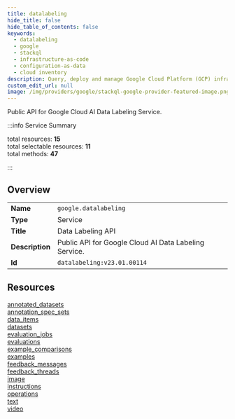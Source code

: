 ```yaml
---
title: datalabeling
hide_title: false
hide_table_of_contents: false
keywords:
  - datalabeling
  - google
  - stackql
  - infrastructure-as-code
  - configuration-as-data
  - cloud inventory
description: Query, deploy and manage Google Cloud Platform (GCP) infrastructure and resources using SQL
custom_edit_url: null
image: /img/providers/google/stackql-google-provider-featured-image.png
---
```

Public API for Google Cloud AI Data Labeling Service.  
    
:::info Service Summary

<div class="row">
<div class="providerDocColumn">
<span>total resources:&nbsp;<b>15</b></span><br />
<span>total selectable resources:&nbsp;<b>11</b></span><br />
<span>total methods:&nbsp;<b>47</b></span><br />
</div>
</div>

:::

## Overview
<table><tbody>
<tr><td><b>Name</b></td><td><code>google.datalabeling</code></td></tr>
<tr><td><b>Type</b></td><td>Service</td></tr>
<tr><td><b>Title</b></td><td>Data Labeling API</td></tr>
<tr><td><b>Description</b></td><td>Public API for Google Cloud AI Data Labeling Service.</td></tr>
<tr><td><b>Id</b></td><td><code>datalabeling:v23.01.00114</code></td></tr>
</tbody></table>

## Resources
<div class="row">
<div class="providerDocColumn">
<a href="/providers/google/datalabeling/annotated_datasets/">annotated_datasets</a><br />
<a href="/providers/google/datalabeling/annotation_spec_sets/">annotation_spec_sets</a><br />
<a href="/providers/google/datalabeling/data_items/">data_items</a><br />
<a href="/providers/google/datalabeling/datasets/">datasets</a><br />
<a href="/providers/google/datalabeling/evaluation_jobs/">evaluation_jobs</a><br />
<a href="/providers/google/datalabeling/evaluations/">evaluations</a><br />
<a href="/providers/google/datalabeling/example_comparisons/">example_comparisons</a><br />
<a href="/providers/google/datalabeling/examples/">examples</a><br />
</div>
<div class="providerDocColumn">
<a href="/providers/google/datalabeling/feedback_messages/">feedback_messages</a><br />
<a href="/providers/google/datalabeling/feedback_threads/">feedback_threads</a><br />
<a href="/providers/google/datalabeling/image/">image</a><br />
<a href="/providers/google/datalabeling/instructions/">instructions</a><br />
<a href="/providers/google/datalabeling/operations/">operations</a><br />
<a href="/providers/google/datalabeling/text/">text</a><br />
<a href="/providers/google/datalabeling/video/">video</a><br />
</div>
</div>
